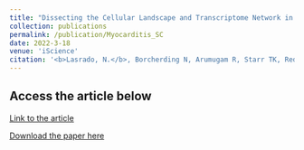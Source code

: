 ```yaml
---
title: "Dissecting the Cellular Landscape and Transcriptome Network in Viral Myocarditis by Single-Cell RNA Sequencing "
collection: publications
permalink: /publication/Myocarditis_SC
date: 2022-3-18
venue: 'iScience'
citation: '<b>Lasrado, N.</b>, Borcherding N, Arumugam R, Starr TK, Reddy J. Dissecting the cellular landscape and transcriptome network in viral myocarditis by single-cell RNA sequencing. iScience. 2022 Feb 2;25(3):103865. doi: 10.1016/j.isci.2022.103865'
---
```


Access the article below
----
[Link to the article](https://doi.org/10.1016/j.isci.2022.103865) 

[Download the paper here](http://ninaadlasrado.github.io/files/Myocarditis_SC.pdf)
